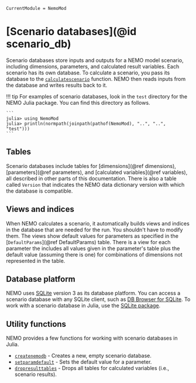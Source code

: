 ```@meta
CurrentModule = NemoMod
```

# [Scenario databases](@id scenario_db)

Scenario databases store inputs and outputs for a NEMO model scenario, including dimensions, parameters, and calculated result variables. Each scenario has its own database. To calculate a scenario, you pass its database to the [`calculatescenario`](@ref) function. NEMO then reads inputs from the database and writes results back to it.

!!! tip
    For examples of scenario databases, look in the `test` directory for the NEMO Julia package. You can find this directory as follows.

    ```
    julia> using NemoMod
    julia> println(normpath(joinpath(pathof(NemoMod), "..", "..", "test")))
    ```

## Tables

Scenario databases include tables for [dimensions](@ref dimensions), [parameters](@ref parameters), and [calculated variables](@ref variables), all described in other parts of this documentation. There is also a table called `Version` that indicates the NEMO data dictionary version with which the database is compatible.

## Views and indices

When NEMO calculates a scenario, it automatically builds views and indices in the database that are needed for the run. You shouldn't have to modify them. The views show default values for parameters as specified in the [`DefaultParams`](@ref DefaultParams) table. There is a view for each parameter the includes all values given in the parameter's table plus the default value (assuming there is one) for combinations of dimensions not represented in the table.

## Database platform

NEMO uses [SQLite](https://www.sqlite.org/) version 3 as its database platform. You can access a scenario database with any SQLite client, such as [DB Browser for SQLite](https://sqlitebrowser.org/). To work with a scenario database in Julia, use the [SQLite package](https://juliadatabases.github.io/SQLite.jl/stable/).

## Utility functions

NEMO provides a few functions for working with scenario databases in Julia.

- [`createnemodb`](@ref) - Creates a new, empty scenario database.
- [`setparamdefault`](@ref) - Sets the default value for a parameter.
- [`dropresulttables`](@ref) - Drops all tables for calculated variables (i.e., scenario results).
